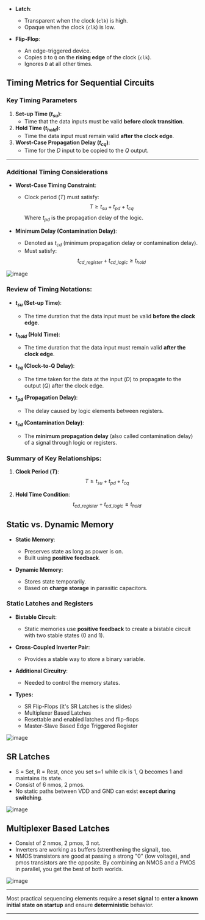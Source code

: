 - **Latch**:
  - Transparent when the clock (`clk`) is high.
  - Opaque when the clock (`clk`) is low.

- **Flip-Flop**:
  - An edge-triggered device.
  - Copies `D` to `Q` on the **rising edge** of the clock (`clk`).
  - Ignores `D` at all other times.
 

## Timing Metrics for Sequential Circuits

### Key Timing Parameters
1. **Set-up Time ($t_{su}$)**:
   - Time that the data inputs must be valid **before clock transition**.
2. **Hold Time ($t_{hold}$)**:
   - Time the data input must remain valid **after the clock edge**.
3. **Worst-Case Propagation Delay ($t_{cq}$)**:
   - Time for the $D$ input to be copied to the $Q$ output.

---

### Additional Timing Considerations
- **Worst-Case Timing Constraint**:
  - Clock period ($T$) must satisfy:
    $$T \geq t_{su} + t_{pd} + t_{cq}$$
    Where $t_{pd}$ is the propagation delay of the logic.

- **Minimum Delay (Contamination Delay)**:
  - Denoted as $t_{cd}$ (minimum propagation delay or contamination delay).
  - Must satisfy:
    $$t_{cd\_{register}} + t_{cd\_{logic}} \geq t_{hold}$$

![image](https://github.com/user-attachments/assets/b9c2e177-30f5-40df-aad8-c4f06db9c5fe)


### Review of Timing Notations:

- **$t_{su}$ (Set-up Time)**:
  - The time duration that the data input must be valid **before the clock edge**.

- **$t_{hold}$ (Hold Time)**:
  - The time duration that the data input must remain valid **after the clock edge**.

- **$t_{cq}$ (Clock-to-Q Delay)**:
  - The time taken for the data at the input ($D$) to propagate to the output ($Q$) after the clock edge.

- **$t_{pd}$ (Propagation Delay)**:
  - The delay caused by logic elements between registers.

- **$t_{cd}$ (Contamination Delay)**:
  - The **minimum propagation delay** (also called contamination delay) of a signal through logic or registers.

### Summary of Key Relationships:
1. **Clock Period ($T$)**:
   $$T \geq t_{su} + t_{pd} + t_{cq}$$

2. **Hold Time Condition**:
   $$t_{cd\_{register}} + t_{cd\_{logic}} \geq t_{hold}$$


## Static vs. Dynamic Memory

- **Static Memory**:
  - Preserves state as long as power is on.
  - Built using **positive feedback**.

- **Dynamic Memory**:
  - Stores state temporarily.
  - Based on **charge storage** in parasitic capacitors.

### Static Latches and Registers

- **Bistable Circuit**:
  - Static memories use **positive feedback** to create a bistable circuit with two stable states (0 and 1).

- **Cross-Coupled Inverter Pair**:
  - Provides a stable way to store a binary variable.

- **Additional Circuitry**:
  - Needed to control the memory states.
- **Types:**
  - SR Flip-Flops (it's SR Latches is the slides)
  - Multiplexer Based Latches
  - Resettable and enabled latches and flip-flops
  - Master-Slave Based Edge Triggered Register

![image](https://github.com/user-attachments/assets/2a94f4cd-d534-4192-8856-8fcfcc864982)


## SR Latches
- S = Set, R = Rest, once you set s=1 while clk is 1, Q becomes 1 and maintains its state.
- Consist of 6 nmos, 2 pmos. 
- No static paths between VDD and GND can exist **except during switching**.

![image](https://github.com/user-attachments/assets/3ff4292c-ff39-4e81-80d9-ee619c0b0c81)

## Multiplexer Based Latches
- Consist of 2 nmos, 2 pmos, 3 not.
- Inverters are working as buffers (strenthening the signal), too.
- NMOS transistors are good at passing a strong "0" (low voltage), and pmos transistors are the opposite. By combining an NMOS and a PMOS in parallel, you get the best of both worlds.
 
![image](https://github.com/user-attachments/assets/46fd3386-2c92-4f24-8c1f-1fd0d2ae0f12)

-------

Most practical sequencing elements require a **reset signal** to **enter a known initial state on
startup** and ensure **deterministic** behavior.

-------
